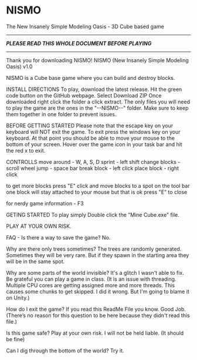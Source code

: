 # NISMO
The New Insanely Simple Modeling Oasis - 3D Cube based game

********************************************************
*****PLEASE READ THIS WHOLE DOCUMENT BEFORE PLAYING*****
********************************************************

Thank you for downloading NISMO!
NISMO (New Insanely Simple Modeling Oasis) v1.0

NISMO is a Cube base game where you can build and destroy blocks.

INSTALL DIRECTIONS
To play, download the latest release.
Hit the green code button on the GitHub webpage.
Select Download ZIP
Once downloaded right click the folder a click extract.
The only files you will need to play the game are the ones in the "--NISMO--" folder.
Make sure to keep them together in one folder to prevent issues.

BEFORE GETTING STARTED
Please note that the escape key on your keyboard will NOT exit the game.
To exit press the windows key on your keyboard.
At that point you should be able to move your mouse to the bottom of your screen. 
Hover over the game icon in your task bar and hit the red x to exit.

CONTROLLS
move around - W, A, S, D
sprint - left shift
change blocks - scroll wheel
jump - space bar
break block - left click
place block - right click

to get more blocks press "E" click and move blocks to a spot on the tool bar
	one block will stay attached to your mouse but that is ok 
	press "E" to close 

for nerdy game information - F3

GETING STARTED
To play simply Double click the "Mine Cube.exe" file.


PLAY AT YOUR OWN RISK.


FAQ -
Is there a way to save the game?
	No. 

Why are there only trees sometimes?
	The trees are randomly generated. Sometimes they will be very rare. But if they spawn in the starting area they will be in the same spot.

Why are some parts of the world invisible?
	It's a glitch I wasn't able to fix. Be grateful you can play a game in class.
	(It is an issue with threading. Multiple CPU cores are getting assigned more and more threads. This causes some chunks to get skipped. I did it wrong. But I'm going to blame it on Unity.)

How do I exit the game?
	If you read this ReadMe File you know. Good Job. (There’s no reason for this question to be here because they didn't read this file.)

Is this game safe?
	Play at your own risk. I will not be held liable. (It should be fine)

Can I dig through the bottom of the world?
	Try it.



